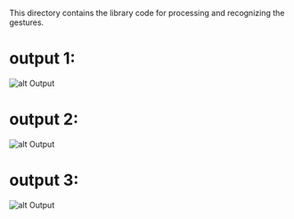 This directory contains the library code for processing and recognizing the gestures.
# output 1:

![alt Output](https://github.com/thewitking/gestures/blob/main/output/Screen%20Shot%202018-12-21%20at%2010.24.27%20PM.png)


# output 2:

![alt Output](https://github.com/thewitking/gestures/blob/main/output/Screen%20Shot%202018-12-21%20at%2010.27.33%20PM.png)


# output 3:
![alt Output](https://github.com/thewitking/gestures/blob/main/output/Screen%20Shot%202018-12-21%20at%2010.26.52%20PM.png)

